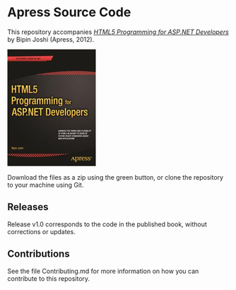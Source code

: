 # Apress Source Code

This repository accompanies [*HTML5 Programming for ASP.NET Developers*](http://www.apress.com/9781430247197) by Bipin Joshi (Apress, 2012).

![Cover image](9781430247197.jpg)

Download the files as a zip using the green button, or clone the repository to your machine using Git.

## Releases

Release v1.0 corresponds to the code in the published book, without corrections or updates.

## Contributions

See the file Contributing.md for more information on how you can contribute to this repository.

